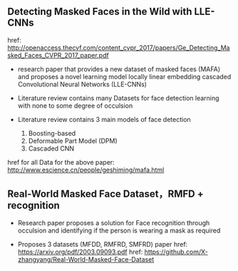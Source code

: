 ## Detecting Masked Faces in the Wild with LLE-CNNs

href: http://openaccess.thecvf.com/content_cvpr_2017/papers/Ge_Detecting_Masked_Faces_CVPR_2017_paper.pdf

* research paper that provides a new dataset of masked faces (MAFA) and proposes a novel learning model locally linear embedding  cascaded Convolutional Neural Networks (LLE-CNNs)

* Literature review contains many Datasets for face detection learning with none to some degree of occulsion

* Literature review contains 3 main models of face detection 
    1. Boosting-based
    2. Deformable Part Model (DPM)
    3. Cascaded CNN

href for all Data for the above paper: http://www.escience.cn/people/geshiming/mafa.html


## Real-World Masked Face Dataset，RMFD + recognition

* Research paper proposes a solution for Face recognition through occulsion and identifying if the person is wearing a mask as required

* Proposes 3 datasets (MFDD, RMFRD, SMFRD)
paper href: https://arxiv.org/pdf/2003.09093.pdf
href: https://github.com/X-zhangyang/Real-World-Masked-Face-Dataset

